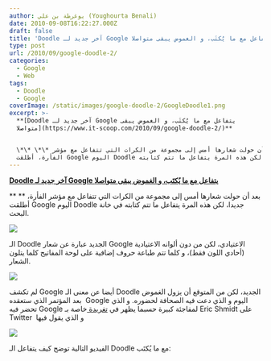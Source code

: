 ```yaml
---
author: يوغرطة بن علي (Youghourta Benali)
date: 2010-09-08T16:22:27.000Z
draft: false
title: 'Doodle آخر جديد لـ Google يتفاعل مع ما يُكتَب، و الغموض يبقى متواصلا '
type: post
url: /2010/09/google-doodle-2/
categories:
  - Google
  - Web
tags:
  - Doodle
  - Google
coverImage: /static/images/google-doodle-2/GoogleDoodle1.png
excerpt: >-
  **[Doodle آخر جديد لـ Google يتفاعل مع ما يُكتَب، و الغموض يبقى
  متواصلا](https://www.it-scoop.com/2010/09/google-doodle-2/)**


  \*\* \*\* بعد أن حولت شعارها أمس إلى مجموعة من الكرات التي تتفاعل مع مؤشر
  الفأرة، أطلقت Google اليوم Doodle جديدا، لكن هذه المرة يتفاعل ما تتم كتابته
---
```

**[Doodle آخر جديد لـ Google يتفاعل مع ما يُكتَب، و الغموض يبقى متواصلا](https://www.it-scoop.com/2010/09/google-doodle-2/)**

\*\* \*\* بعد أن حولت شعارها أمس إلى مجموعة من الكرات التي تتفاعل مع مؤشر الفأرة، أطلقت Google اليوم Doodle جديدا، لكن هذه المرة يتفاعل ما تتم كتابته في خانة البحث.

![](/static/images/google-doodle-2/GoogleDoodle1.png)

الـ Doodle الجديد عبارة عن شعار Google الاعتيادي، لكن من دون ألوانه الاعتيادية (أحادي اللون فقط)، و كلما تتم طباعة حروف إضافية على لوحة المفاتيح كلما يتلون الشعار.

![](/static/images/google-doodle-2/GoogleDoodle2.png)

لم تكشف Google أيضا عن معنى الـ Doodle الجديد، لكن من المتوقع أن يزول الغموض بعد المؤتمر الذي ستعقده  Google اليوم و الذي دعت فيه الصحافة لحضوره. و الذي تحضر فيه Google لمفاجئة كبيرة حسبما يظهر في [تغريدة ](http://twitter.com/ericschmidt/status/23920548950)خاصة بـ Eric Shmidt على Twitter  و الذي يقول فيها

![](/static/images/google-doodle-2/Google-Invitation.jpg)

الفيديو التالية توضح كيف يتفاعل الـ Doodle مع ما يُكتَب:
